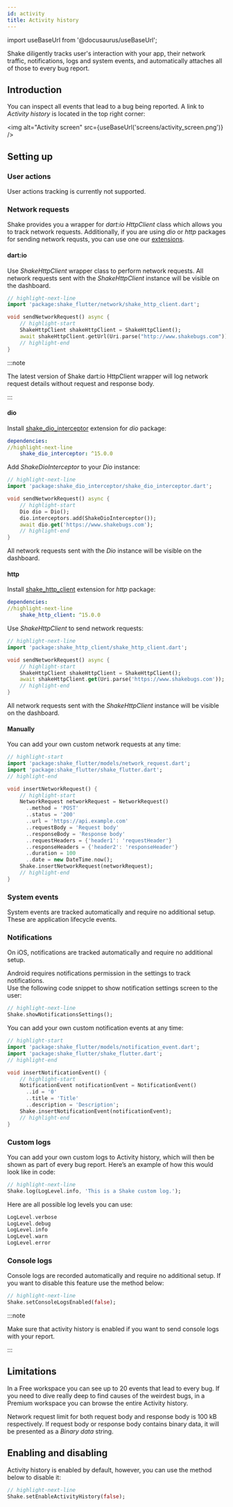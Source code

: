 ```yaml
---
id: activity
title: Activity history
---
```

import useBaseUrl from '@docusaurus/useBaseUrl';

Shake diligently tracks user's interaction with your app, their network traffic, notifications, logs and system events, and automatically attaches all of those to every bug report.

## Introduction
You can inspect all events that lead to a bug being reported. A link to *Activity history* is located in the top right corner:

<img
  alt="Activity screen"
  src={useBaseUrl('screens/activity_screen.png')}
/>

## Setting up

### User actions
User actions tracking is currently not supported.

### Network requests
Shake provides you a wrapper for *dart:io HttpClient* class which allows you to track network requests.
Additionally, if you are using *dio* or *http* packages for sending network requsts, you can use one our [extensions](https://pub.dev/publishers/shakebugs.com/packages).

#### dart:io
Use *ShakeHttpClient* wrapper class to perform network requests.
All network requests sent with the *ShakeHttpClient* instance will be visible on the dashboard.

```dart title="main.dart"
// highlight-next-line
import 'package:shake_flutter/network/shake_http_client.dart';

void sendNetworkRequest() async {
    // highlight-start
    ShakeHttpClient shakeHttpClient = ShakeHttpClient();
    await shakeHttpClient.getUrl(Uri.parse("http://www.shakebugs.com"));
    // highlight-end
}
```

:::note

The latest version of Shake dart:io HttpClient wrapper will log network request details without request and response body.

:::

#### dio
Install [shake_dio_interceptor](https://pub.dev/packages/shake_dio_interceptor) extension for *dio* package:

```yaml title="pubspec.yaml"
dependencies:
//highlight-next-line
    shake_dio_interceptor: ^15.0.0
```

Add *ShakeDioInterceptor* to your *Dio* instance:

```dart title="main.dart"
// highlight-next-line
import 'package:shake_dio_interceptor/shake_dio_interceptor.dart';

void sendNetworkRequest() async {
    // highlight-start
    Dio dio = Dio();
    dio.interceptors.add(ShakeDioInterceptor());
    await dio.get('https://www.shakebugs.com');
    // highlight-end
}
```

All network requests sent with the *Dio* instance will be visible on the dashboard.

#### http
Install [shake_http_client](https://pub.dev/packages/shake_http_client) extension for *http* package:

```yaml title="pubspec.yaml"
dependencies:
//highlight-next-line
    shake_http_client: ^15.0.0
```

Use *ShakeHttpClient* to send network requests:

```dart title="main.dart"
// highlight-next-line
import 'package:shake_http_client/shake_http_client.dart';

void sendNetworkRequest() async {
    // highlight-start
    ShakeHttpClient shakeHttpClient = ShakeHttpClient();
    await shakeHttpClient.get(Uri.parse('https://www.shakebugs.com'));
    // highlight-end
}
```

All network requests sent with the *ShakeHttpClient* instance will be visible on the dashboard.

#### Manually
You can add your own custom network requests at any time:

```dart title="main.dart"
// highlight-start
import 'package:shake_flutter/models/network_request.dart';
import 'package:shake_flutter/shake_flutter.dart';
// highlight-end

void insertNetworkRequest() {
    // highlight-start
    NetworkRequest networkRequest = NetworkRequest()
      ..method = 'POST'
      ..status = '200'
      ..url = 'https://api.example.com'
      ..requestBody = 'Request body'
      ..responseBody = 'Response body'
      ..requestHeaders = {'header1': 'requestHeader'}
      ..responseHeaders = {'header2': 'responseHeader'}
      ..duration = 100
      ..date = new DateTime.now();
    Shake.insertNetworkRequest(networkRequest);
    // highlight-end
}
```

### System events
System events are tracked automatically and require no additional setup.
These are application lifecycle events.

### Notifications
On iOS, notifications are tracked automatically and require no additional setup.   

Android requires notifications permission in the settings to track notifications.  
Use the following code snippet to show notification settings screen to the user:

```dart title="main.dart"
// highlight-next-line
Shake.showNotificationsSettings();
```

You can add your own custom notification events at any time:

```dart title="main.dart"
// highlight-start
import 'package:shake_flutter/models/notification_event.dart';
import 'package:shake_flutter/shake_flutter.dart';
// highlight-end

void insertNotificationEvent() {
    // highlight-start
    NotificationEvent notificationEvent = NotificationEvent()
      ..id = '0'
      ..title = 'Title'
      ..description = 'Description';
    Shake.insertNotificationEvent(notificationEvent);
    // highlight-end
}
```

### Custom logs
You can add your own custom logs to Activity history, which will then be shown as part of every bug report.
Here’s an example of how this would look like in code:

```dart title="main.dart"
// highlight-next-line
Shake.log(LogLevel.info, 'This is a Shake custom log.');
```

Here are all possible log levels you can use:

```dart 
LogLevel.verbose
LogLevel.debug
LogLevel.info
LogLevel.warn
LogLevel.error
```

### Console logs
Console logs are recorded automatically and require no additional setup.
If you want to disable this feature use the method below:

```dart title="main.dart"
// highlight-next-line
Shake.setConsoleLogsEnabled(false);
```

:::note

Make sure that activity history is enabled if you want to send console logs with your report.

:::

## Limitations
In a Free workspace you can see up to 20 events that lead to every bug.
If you need to dive really deep to find causes of the weirdest bugs,
in a Premium workspace you can browse the entire Activity history.

Network request limit for both request body and response body is 100 kB respectively.
If request body or response body contains binary data, it will be presented as a *Binary data* string.

## Enabling and disabling
Activity history is enabled by default, however, you can use the method below to disable it:

```dart title="main.dart"
// highlight-next-line
Shake.setEnableActivityHistory(false);
```

